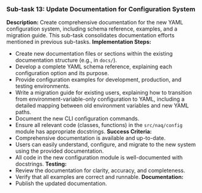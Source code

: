 ### Sub-task 13: Update Documentation for Configuration System
**Description:** Create comprehensive documentation for the new YAML configuration system, including schema reference, examples, and a migration guide. This sub-task consolidates documentation efforts mentioned in previous sub-tasks.
**Implementation Steps:**
- Create new documentation files or sections within the existing documentation structure (e.g., in `docs/`).
- Develop a complete YAML schema reference, explaining each configuration option and its purpose.
- Provide configuration examples for development, production, and testing environments.
- Write a migration guide for existing users, explaining how to transition from environment-variable-only configuration to YAML, including a detailed mapping between old environment variables and new YAML paths.
- Document the new CLI configuration commands.
- Ensure all relevant code (classes, functions) in the `src/naq/config` module has appropriate docstrings.
**Success Criteria:**
- Comprehensive documentation is available and up-to-date.
- Users can easily understand, configure, and migrate to the new system using the provided documentation.
- All code in the new configuration module is well-documented with docstrings.
**Testing:**
- Review the documentation for clarity, accuracy, and completeness.
- Verify that all examples are correct and runnable.
**Documentation:**
- Publish the updated documentation.